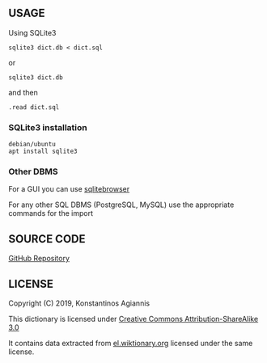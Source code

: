 ## USAGE

Using SQLite3

```
sqlite3 dict.db < dict.sql
```

or

```
sqlite3 dict.db
```

and then

```
.read dict.sql
```

### SQLite3 installation

```
debian/ubuntu
apt install sqlite3
```

### Other DBMS

For a GUI you can use [sqlitebrowser](https://sqlitebrowser.org/)

For any other SQL DBMS (PostgreSQL, MySQL) use the appropriate commands for the import


## SOURCE CODE

[GitHub Repository](https://github.com/eellak/gsoc2019-greek-morpho)

## LICENSE

Copyright (C) 2019, Konstantinos Agiannis

This dictionary is licensed under [Creative Commons Attribution-ShareAlike 3.0](https://creativecommons.org/licenses/by-sa/3.0/)

It contains data extracted from [el.wiktionary.org](https://el.wiktionary.org) licensed under the same license.
